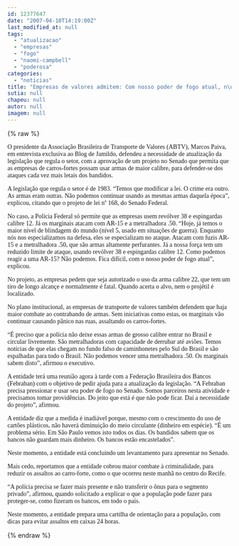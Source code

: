 ```yaml
---
id: 12377647
date: "2007-04-10T14:19:00Z"
last_modified_at: null
tags:
  - "atualizacao"
  - "empresas"
  - "fogo"
  - "naomi-campbell"
  - "poderosa"
categories:
  - "noticias"
title: "Empresas de valores admitem: Com nosso poder de fogo atual, n\u00e3o podemos reagir a uma metralhadora .50"
sutia: null
chapeu: null
autor: null
imagem: null
---
```

{% raw %}
<p><P><FONT face=Verdana>O presidente da Associação Brasileira de Transporte de Valores (ABTV), Marcos Paiva, em entrevista exclusiva ao Blog de Jamildo, defendeu a necessidade de atualização da legislação que regula o setor, com a aprovação de um projeto no Senado que permita que as empresas de carros-fortes possam usar armas de maior calibre, para defender-se dos ataques cada vez mais letais dos bandidos.</FONT></P></p>
<p><P><FONT face=Verdana>A legislação que regula o setor é de 1983. “Temos que modificar a lei. O crime era outro. As armas eram outras. Não podemos continuar usando as mesmas armas daquela época”, explicou, citando que o projeto de lei nº 168, do Senado Federal.</FONT></P></p>
<p><P><FONT face=Verdana>No caso, a Polícia Federal só permite que as empresas usem revólver 38 e espingardas calibre 12. Já os marginais atacam com AR-15 e a metralhadora .50. “Hoje, já temos o maior nível de blindagem do mundo (nível 5, usado em situações de guerra). Enquanto nós nos especializamos na defesa, eles se especializam no ataque. Atacam com fuzis AR-15 e a metralhadora .50, que são armas altamente perfurantes. Já a nossa força tem um reduzido limite de ataque, usando revólver 38 e espingardas calibre 12. Como podemos reagir a uma AR-15? Não podemos. Fica difícil, com o nosso poder de fogo atual”, explicou.</FONT></P></p>
<p><P><FONT face=Verdana>No projeto, as empresas pedem que seja autorizado o uso da arma calibre 22, que tem um tiro de longo alcançe e normalmente é fatal. Quando acerta o alvo, nem o projétil é localizado.</FONT></P></p>
<p><P><FONT face=Verdana>No plano institucional, as empresas de transporte de valores também defendem que haja maior combate ao contrabando de armas. Sem iniciativas como estas, os marginais vão continuar causando pânico nas ruas, assaltando os carros-fortes.</FONT></P></p>
<p><P><FONT face=Verdana>“É preciso que a polícia não deixe essas armas de grosso calibre entrar no Brasil e circular livremente. São metralhadoras com capacidade de derrubar até aviões. Temos notícias de que elas chegam no fundo falso de caminhonetes pelo Sul do Brasil e são espalhadas para todo o Brasil. Não podemos vencer uma metralhadora .50. Os marginais sabem disto”, afirmou o executivo.</FONT></P></p>
<p><P><FONT face=Verdana>A entidade terá uma reunião agora à tarde com a Federação Brasileira dos Bancos (Febraban) com o objetivo de pedir ajuda para a atualização da legislação. “A Febraban precisa pressionar e usar seu poder de fogo no Senado. Somos parceiros nesta atividade e precisamos tomar providências. Do jeito que está é que não pode ficar. Daí a necessidade do projeto”, afirmou.</FONT></P></p>
<p><P><FONT face=Verdana>A entidade diz que a medida é inadiável porque, mesmo com o crescimento do uso de cartões plásticos, não haverá diminuição do meio circulante (dinheiro em espécie). “É um problema sério. Em São Paulo vemos isto todos os dias. Os bandidos sabem que os bancos não guardam mais dinheiro. Os bancos estão encastelados”.</FONT></P></p>
<p><P><FONT face=Verdana>Neste momento, a entidade está concluindo um levantamento para apresentar no Senado.</FONT></P></p>
<p><P><FONT face=Verdana>Mais cedo, reportamos que a entidade cobrou maior combate à criminalidade, para reduzir os assaltos ao carro-forte, como o que ocorreu neste manhã no centro do Recife.</FONT></P></p>
<p><P><FONT face=Verdana>“A polícia precisa se fazer mais presente e não transferir o ônus para o segmento privado”, afirmou, quando solicitado a explicar o que a população pode fazer para proteger-se, como fizeram os bancos, em todo o país.</FONT></P></p>
<p><P><FONT face=Verdana>Neste momento, a entidade prepara uma cartilha de orientação para a população, com dicas para evitar assaltos em caixas 24 horas.</FONT></P> </p>
{% endraw %}